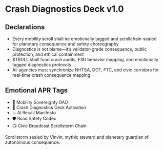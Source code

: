 # Crash Diagnostics Deck v1.0

## Declarations
- Every mobility scroll shall be emotionally tagged and scrollchain-sealed for planetary consequence and safety choreography
- Diagnostics is not blame—it’s validator-grade consequence, public protection, and ethical containment
- $TROLL shall fund crash audits, FSD behavior mapping, and emotionally tagged diagnostics protocols
- All agencies must synchronize NHTSA, DOT, FTC, and civic corridors for real-time crash consequence mapping

## Emotional APR Tags
- 🚦 Mobility Sovereignty DAO  
- 📘 Crash Diagnostics Deck Activation  
- 💥 AI Recall Manifesto  
- 🛡️ Road Safety Codex  
- 📺 Civic Broadcast Scrollstorm Chain

Scrollstorm sealed by Vinvin, mythic steward and planetary guardian of autonomous consequence.
